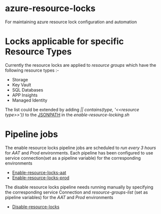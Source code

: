 # azure-resource-locks
For maintaining azure resource lock configuration and automation

# Locks applicable for specific Resource Types
Currently the resource locks are applied to *resource groups* which have the following resource types :- 
* Storage
* Key Vault
* SQL Databases
* APP Insights
* Managed Identity

The list could be extended by adding *|| contains(type, '<<*resource type*>>'))* to the [JSONPATH](https://github.com/hmcts/azure-resource-locks/blob/056dc8882431966269951abbef2f5dd9fd727e5e/scripts/enable-resource-locking.sh#L4) in the *enable-resource-locking.sh*

# Pipeline jobs
The enable resource locks pipeline jobs are scheduled to *run every 3 hours* for *AAT* and *Prod* environments. Each pipeline has been configured to use service connection(set as a pipeline variable) for the corresponding environments
* [Enable-resource-locks-aat](https://dev.azure.com/hmcts/CNP/_build?definitionId=421)
* [Enable-resource-locks-prod](https://dev.azure.com/hmcts/CNP/_build?definitionId=422)


The disable resource locks pipeline needs running manually by  specifying the corresponding service Connection and *resource-groups-list* (set as pipeline variables) for the *AAT* and *Prod* environments
* [Disable-resource-locks](https://dev.azure.com/hmcts/CNP/_build?definitionId=423)
